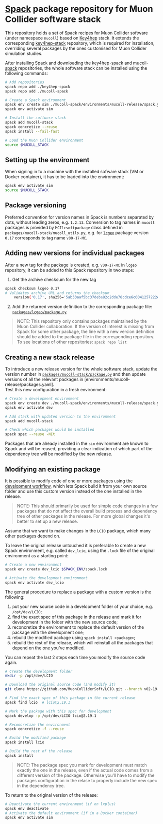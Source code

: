 # [Spack](https://github.com/spack/spack) package repository for Muon Collider software stack

This repository holds a set of Spack recipes for Muon Collider software (under namespace `mucoll`) based on [Key4hep](https://key4hep.github.io/key4hep-doc/) stack. It extends the corresponding [key4hep-stack](https://github.com/key4hep/key4hep-spack) repository, which is required for installation, overriding several packages by the ones customised for Muon Collider simulation studies.

After installing [Spack](https://github.com/key4hep/spack) and downloading the [key4hep-spack](https://github.com/key4hep/key4hep-spack) and [mucoll-spack](https://github.com/MuonColliderSoft/mucoll-spack) repositories, the whole software stack can be installed using the following commands:

```bash
# Add repositories
spack repo add ./key4hep-spack
spack repo add ./mucoll-spack

# Create a Spack environment
spack env create sim ./mucoll-spack/environments/mucoll-release/spack.yaml
spack env activate sim

# Install the software stack
spack add mucoll-stack
spack concretize --reuse
spack install --fail-fast

# Load the Muon Collider environment
source $MUCOLL_STACK
```

## Setting up the environment

When signing in to a machine with the installed sofware stack (VM or Docker container), it has to be loaded into the environment:

```bash
spack env activate sim
source $MUCOLL_STACK
```

## Package versioning

Preferred convention for version names in Spack is numbers separated by dots, without leading zeros, e.g. `1.2.13`.
Conversion to tag names in `mucoll` packages is provided by `MCIlcsoftpackage` class defined in `packages/mucoll-stack/mucoll_utils.py`, e.g. for [`lcgeo`](https://github.com/MuonColliderSoft/lcgeo/releases/tag/v00-17-MC) package version `0.17` corresponds to tag name `v00-17-MC`.


## Adding new versions for individual packages

After a new tag for the package is created, e.g. `v00-17-MC` in `lcgeo` repository, it can be added to this Spack repository in two steps:

1. Get the archive checksum for the new tag
```bash
spack checksum lcgeo 0.17
# Validates archive URL and returns the checksum
    version('0.17', sha256='5ab33aaf5bc37deba82c2dde78cdce6c0041257222ed7ea052ecdd388a41cf9b')
```

2. Add the returned version definition to the corresponding package file: [`packages/lcgeo/package.py`](packages/lcgeo/package.py)

> NOTE: This repository only contains packages maintained by the Muon Collider collaboration.
> If the version of interest is missing from Spack for some other package, the line with a new version definition should be added to the package file in the corresponding repository.  
> To see locations of other repositories: `spack repo list`

## Creating a new stack release

To introduce a new release version for the whole software stack, update the version number in [`packages/mucoll-stack/package.py`](packages/mucoll-stack/package.py) and then update versions of all the relevant packages in [environments/mucoll-release/packages.yaml].  
Test this new configuration in a fresh environment:
```bash
# Create a development environment
spack env create dev ./mucoll-spack/environments/mucoll-release/spack.yaml
spack env activate dev

# Add stack with updated version to the environment
spack add mucoll-stack

# Check which packages would be installed
spack spec --reuse -NIt
```

Packages that are already installed in the `sim` environment are known to Spack and will be reused, providing a clear indication of which part of the dependency tree will be modified by the new release.

## Modifying an existing package

It is possible to modify code of one or more packages using the [development workflow](https://spack-tutorial.readthedocs.io/en/latest/tutorial_developer_workflows.html), which lets Spack build it from your own source folder and use this custom version instead of the one installed in the release.

> NOTE: This should primarily be used for simple code changes in a few packages that do not affect the overall build process and dependency tree of other packages in the release. For more global changes it's better to set up a new release.

Assume that we want to make changes in the `LCIO` package, which many other packages depend on.

To leave the original release untouched it is preferable to create a new Spack environment, e.g. called `dev_lcio`, using the `.lock` file of the original environment as a starting point:

```bash
# Create a new environment
spack env create dev_lcio $SPACK_ENV/spack.lock

# Activate the development environment
spack env activate dev_lcio
```

The general procedure to replace a package with a custom version is the following:
1. put your new source code in a development folder of your choice, e.g. `/opt/dev/LCIO`;
2. find the exact spec of this package in the release and mark it for development in the folder with the new source code;
3. reconcretize the environment to replace the default version of the package with the development one;
4. rebuild the modified package using `spack install <package>`;
5. rebuild the rest of the release, which will reinstall all the packages that depend on the one you've modified.

You can repeat the last 2 steps each time you modify the source code again.

```bash
# Create the development folder
mkdir -p /opt/dev/LCIO

# Download the original source code (and modify it)
git clone https://github.com/MuonColliderSoft/LCIO.git --branch v02-19-01-MC

# Find the exact spec of this package in the current release
spack find lcio  # lcio@2.19.1

# Mark the package with this spec for development
spack develop -p /opt/dev/LCIO lcio@2.19.1

# Reconcretize the environment
spack concretize -f --reuse

# Build the modified package
spack install lcio

# Build the rest of the release
spack install
```

> NOTE: The package spec you mark for development must match exactly the one in the release, even if the actual code comes from a different version of the package. Otherwise you'll have to modify the packages configuration in the relase to properly include the new spec in the dependency tree.

To return to the original version of the release:
```bash
# Deactivate the current environment (if on lxplus)
spack env deactivate
# Activate the default environment (if in a Docker container)
spack env activate sim
```
